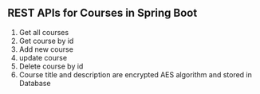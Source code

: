 ## REST APIs for Courses in Spring Boot

1. Get all courses
2. Get course by id
3. Add new course
4. update course
5. Delete course by id
6. Course title and description are encrypted AES algorithm and stored in Database
